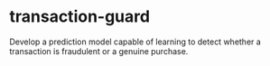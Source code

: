 # transaction-guard

Develop a prediction model capable of learning to detect whether a transaction is fraudulent or a genuine purchase.